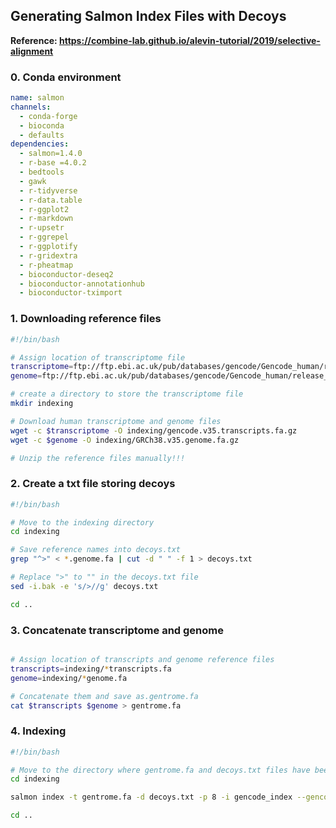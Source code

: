 ## Generating Salmon Index Files with Decoys 

**Reference: https://combine-lab.github.io/alevin-tutorial/2019/selective-alignment**

### 0. Conda environment 

```yml
name: salmon
channels:
  - conda-forge
  - bioconda 
  - defaults 
dependencies:
  - salmon=1.4.0 
  - r-base =4.0.2
  - bedtools 
  - gawk 
  - r-tidyverse
  - r-data.table
  - r-ggplot2
  - r-markdown
  - r-upsetr
  - r-ggrepel
  - r-ggplotify
  - r-gridextra
  - r-pheatmap
  - bioconductor-deseq2
  - bioconductor-annotationhub
  - bioconductor-tximport
```



### 1. Downloading reference files

```bash
#!/bin/bash

# Assign location of transcriptome file
transcriptome=ftp://ftp.ebi.ac.uk/pub/databases/gencode/Gencode_human/release_35/gencode.v35.transcripts.fa.gz
genome=ftp://ftp.ebi.ac.uk/pub/databases/gencode/Gencode_human/release_35/GRCh38.primary_assembly.genome.fa.gz

# create a directory to store the transcriptome file
mkdir indexing

# Download human transcriptome and genome files 
wget -c $transcriptome -O indexing/gencode.v35.transcripts.fa.gz
wget -c $genome -O indexing/GRCh38.v35.genome.fa.gz

# Unzip the reference files manually!!!
```

### 2. Create a txt file storing decoys

```bash
#!/bin/bash

# Move to the indexing directory
cd indexing 

# Save reference names into decoys.txt
grep "^>" < *.genome.fa | cut -d " " -f 1 > decoys.txt

# Replace ">" to "" in the decoys.txt file
sed -i.bak -e 's/>//g' decoys.txt

cd .. 
```

### 3. Concatenate transcriptome and genome 

```bash

# Assign location of transcripts and genome reference files 
transcripts=indexing/*transcripts.fa 
genome=indexing/*genome.fa

# Concatenate them and save as.gentrome.fa
cat $transcripts $genome > gentrome.fa

```


### 4. Indexing 

```bash
#!/bin/bash

# Move to the directory where gentrome.fa and decoys.txt files have been created 
cd indexing

salmon index -t gentrome.fa -d decoys.txt -p 8 -i gencode_index --gencode

cd ..
```

